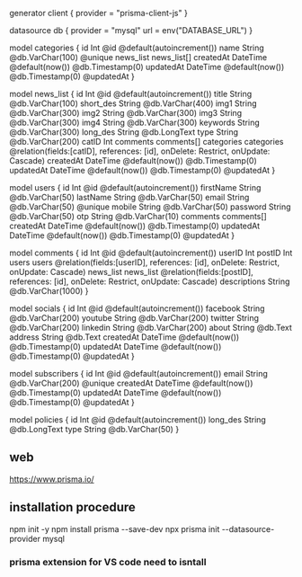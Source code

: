 generator client {
  provider = "prisma-client-js"
}

datasource db {
  provider = "mysql"
  url      = env("DATABASE_URL")
}


model categories {
  id          Int     @id @default(autoincrement())
  name        String  @db.VarChar(100) @unique
  news_list   news_list[]
  createdAt   DateTime @default(now()) @db.Timestamp(0)
  updatedAt   DateTime @default(now()) @db.Timestamp(0) @updatedAt
}



model news_list {
  id          Int     @id @default(autoincrement())
  title       String  @db.VarChar(100)
  short_des   String  @db.VarChar(400)
  img1        String  @db.VarChar(300) 
  img2        String  @db.VarChar(300) 
  img3        String  @db.VarChar(300) 
  img4        String  @db.VarChar(300) 
  keywords    String  @db.VarChar(300)
  long_des    String  @db.LongText
  type        String  @db.VarChar(200)
  catID       Int
  comments    comments[]
  categories  categories @relation(fields:[catID], references: [id], onDelete: Restrict, onUpdate: Cascade)
  createdAt   DateTime @default(now()) @db.Timestamp(0)
  updatedAt   DateTime @default(now()) @db.Timestamp(0) @updatedAt
}



model users {
  id          Int     @id @default(autoincrement())
  firstName   String  @db.VarChar(50)
  lastName    String  @db.VarChar(50)
  email       String  @db.VarChar(50) @unique
  mobile      String  @db.VarChar(50)
  password    String  @db.VarChar(50)
  otp         String  @db.VarChar(10)
  comments    comments[]
  createdAt   DateTime @default(now()) @db.Timestamp(0)
  updatedAt   DateTime @default(now()) @db.Timestamp(0) @updatedAt
}

model comments {
  id            Int       @id @default(autoincrement())
  userID        Int
  postID        Int
  users         users     @relation(fields:[userID], references: [id], onDelete: Restrict, onUpdate: Cascade)
  news_list     news_list @relation(fields:[postID], references: [id], onDelete: Restrict, onUpdate: Cascade)
  descriptions  String    @db.VarChar(1000)
}


model socials {
  id          Int     @id @default(autoincrement())
  facebook    String  @db.VarChar(200)
  youtube     String  @db.VarChar(200)
  twitter     String  @db.VarChar(200)
  linkedin    String  @db.VarChar(200)
  about       String  @db.Text
  address     String  @db.Text
  createdAt   DateTime @default(now()) @db.Timestamp(0)
  updatedAt   DateTime @default(now()) @db.Timestamp(0) @updatedAt
}


model subscribers {
  id          Int       @id @default(autoincrement())
  email       String    @db.VarChar(200) @unique
  createdAt   DateTime  @default(now()) @db.Timestamp(0)
  updatedAt   DateTime  @default(now()) @db.Timestamp(0) @updatedAt
}


model policies {
  id          Int       @id @default(autoincrement())
  long_des    String    @db.LongText
  type        String    @db.VarChar(50)
}




## web
https://www.prisma.io/

## installation procedure
npm init -y
npm install prisma --save-dev
npx prisma init --datasource-provider mysql

### prisma extension for VS code need to isntall